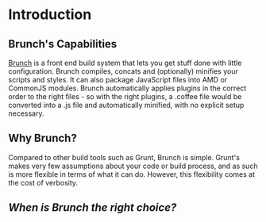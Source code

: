 # Introduction

## Brunch's Capabilities
[Brunch](http://brunch.io) is a front end build system that lets you get stuff done with little configuration. Brunch compiles, concats and (optionally) minifies your scripts and styles. It can also package JavaScript files into AMD or CommonJS modules. Brunch automatically applies plugins in the correct order to the right files - so with the right plugins, a .coffee file would be converted into a .js file and automatically minified, with no explicit setup necessary.

## Why Brunch?
Compared to other build tools such as Grunt, Brunch is simple. Grunt's makes very few assumptions about your code or build process, and as such is more flexible in terms of what it can do. However, this flexibility comes at the cost of verbosity. 

## *When is Brunch the right choice?*
